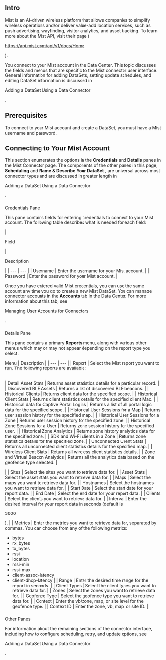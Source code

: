 

Intro
-------

Mist is an AI-driven wireless platform that allows companies to simplify wireless operations and/or deliver value-add location services, such as push advertising, wayfinding, visitor analytics, and asset tracking. To learn more about the Mist API, visit their page (

https://api.mist.com/api/v1/docs/Home

).


 You connect to your Mist account in the Data Center. This topic discusses the fields and menus that are specific to the Mist connector user interface. General information for adding DataSets, setting update schedules, and editing DataSet information is discussed in


 Adding a DataSet Using a Data Connector


 .


 Prerequisites
---------------

To connect to your Mist account and create a DataSet, you must have a Mist username and password.


 Connecting to Your Mist Account
---------------------------------


 This section enumerates the options in the
 **Credentials**
 and
 **Details**
 panes in the Mist Connector page. The components of the other panes in this page,
 **Scheduling**
 and
 **Name & Describe Your DataSet**
 , are universal across most connector types and are discussed in greater length in

Adding a DataSet Using a Data Connector

.


###

Credentials Pane


 This pane contains fields for entering credentials to connect to your Mist account. The following table describes what is needed for each field:


|

Field

|

Description

|
| --- | --- |
|
 Username
  |
 Enter the username for your Mist account.
  |
|
 Password
  |
 Enter the password for your Mist account.
  |


 Once you have entered valid Mist credentials, you can use the same account any time you go to create a new Mist DataSet. You can manage connector accounts in the
 **Accounts**
 tab in the Data Center. For more information about this tab, see

Managing User Accounts for Connectors

.


###
 Details Pane

This pane contains a primary
 **Reports**
 menu, along with various other menus which may or may not appear depending on the report type you select.


 Menu
  |
 Description
  |
| --- | --- |
|
 Report
  |
 Select the Mist report you want to run. The following reports are available:


|  |  |
| --- | --- |
|
 Detail Asset Stats
  |
 Returns asset statistics details for a particular record.
  |
|
 Discovered BLE Assets
  |
 Returns a list of discovered BLE beacons.
  |
|
 Historical Clients
  |
 Returns client data for the specified scope.
  |
|
 Historical Client Stats
  |
 Returns client statistics details for the specified client Mac.
  |
|
 Historical data for Captive Portal Logins
  |
 Returns a list of all portal logic data for the specified scope.
  |
|
 Historical User Sessions for a Map
  |
 Returns user session history for the specified map.
  |
|
 Historical User Sessions for a Zone
  |
 Returns user session history for the specified zone.
  |
|
 Historical Zone Sessions for a User
  |
 Returns zone session history for the specified user.
  |
|
 Historical Zone Analytics
  |
 Returns zone history analytics data for the specified zone.
  |
|
 SDK and Wi-Fi clients in a Zone
  |
 Returns zone statistics details for the specified zone.
  |
|
 Unconnected Client Stats
  |
 Returns all unconnected client statistics details for the specified map.
  |
|
 Wireless Client Stats
  |
 Returns all wireless client statistics details.
  |
|
 Zone and Virtual Beacon Analytics
  |
 Returns all the analytics data based on the geofence type selected.
  |

|
|
 Sites
  |
 Select the sites you want to retrieve data for.
  |
|
 Asset Stats
  |
 Select the asset stats you want to retrieve data for.
  |
|
 Maps
  |
 Select the maps you want to retrieve data for.
  |
|
 Hostnames
  |
 Select the hostnames you want to retrieve data for.
  |
|
 Start Date
  |
 Select the start date for your report data.
  |
|
 End Date
  |
 Select the end date for your report data.
  |
|
 Clients
  |
 Select the clients you want to retrieve data for.
  |
|
 Interval
  |
 Enter the desired interval for your report data in seconds (default is

3600

).
  |
|
 Metrics
  |
 Enter the metrics you want to retrieve data for, separated by commas. You can choose from any of the following metrics:
 * bytes
* rx\_bytes
* tx\_bytes
* rssi
* location
* rssi-min
* rssi-max
* client-assoc-latency
* client-dhcp-latency
 |
|
 Range
  |
 Enter the desired time range for the report in seconds.
  |
|
 Client Types
  |
 Select the client types you want to retrieve data for.
  |
|
 Zones
  |
 Select the zones you want to retrieve data for.
  |
|
 Geofence Type
  |
 Select the geofence type you want to retrieve data for.
  |
|
 Context
  |
 Enter the vb/zone, map, or site level for the geofence type.
  |
|
 Context ID
  |
 Enter the zone, vb, map, or site ID.
  |


###
 Other Panes

For information about the remaining sections of the connector interface, including how to configure scheduling, retry, and update options, see


 Adding a DataSet Using a Data Connector


 .

